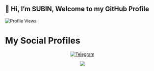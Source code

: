 ## 👋 Hi, I’m SUBIN, Welcome to my GitHub Profile
![Profile Views](https://gpvc.arturio.dev/filmspotersadmin)
# My Social Profiles
<p align="center">
<a href="https://t.me/filmspotersadmin"><img alt="Telegram" src="https://img.shields.io/badge/Filmspoter-2CA5E0?style=for-the-badge&logo=telegram&logoColor=white"/></a>
</p>

<p align="center">
<img src="https://github-readme-stats.vercel.app/api?username=Filmspoters&theme" align="center">
</p>
